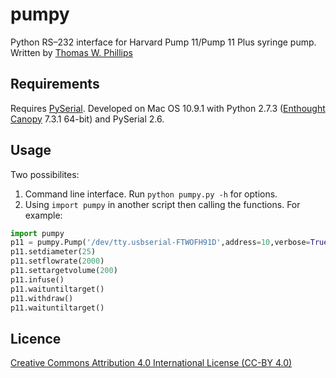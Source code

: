 # pumpy
Python RS–232 interface for Harvard Pump 11/Pump 11 Plus syringe pump. Written by [Thomas W. Phillips][TWP]

## Requirements

Requires [PySerial][]. Developed on Mac OS 10.9.1 with Python 2.7.3 ([Enthought Canopy][] 7.3.1 64-bit) and PySerial 2.6. 

## Usage

Two possibilites:

1. Command line interface. Run `python pumpy.py -h` for options.
2. Using `import pumpy` in another script then calling the functions. For example:

```python
import pumpy
p11 = pumpy.Pump('/dev/tty.usbserial-FTWOFH91D',address=10,verbose=True)
p11.setdiameter(25)
p11.setflowrate(2000)
p11.settargetvolume(200)
p11.infuse()
p11.waituntiltarget()
p11.withdraw()
p11.waituntiltarget()
```

## Licence

[Creative Commons Attribution 4.0 International License (CC-BY 4.0)][CC]

[TWP]: http://www3.imperial.ac.uk/people/thomas.phillips07
[PySerial]: http://pyserial.sourceforge.net
[Enthought Canopy]: https://www.enthought.com/products/canopy/
[CC]: http://creativecommons.org/licenses/by/4.0/deed.en_US